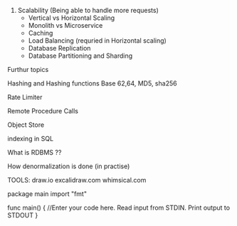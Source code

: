 1. Scalability (Being able to handle more requests)
    - Vertical vs Horizontal Scaling 
    - Monolith vs Microservice
    - Caching 
    - Load Balancing (requried in Horizontal scaling)
    - Database Replication 
    - Database Partitioning and Sharding


Furthur topics 


Hashing and Hashing functions Base 62,64, MD5, sha256 

Rate Limiter 

Remote Procedure Calls 

Object Store 

indexing in SQL 

What is RDBMS ??

How denormalization is done (in practise)

TOOLS: 
    draw.io 
    excalidraw.com
    whimsical.com


package main
import "fmt"

func main() {
	//Enter your code here. Read input from STDIN. Print output to STDOUT
}